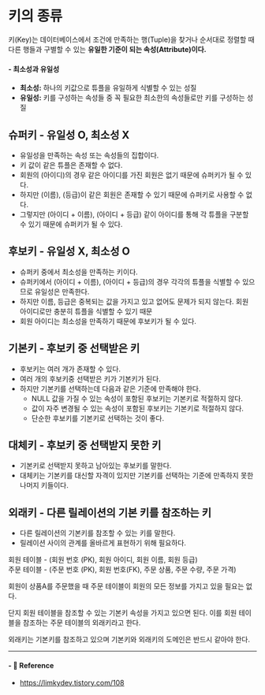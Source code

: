 # 키의 종류  

키(Key)는 데이터베이스에서 조건에 만족하는 행(Tuple)을 찾거나 순서대로 정렬할 때 다른 행들과 구별할 수 있는 **유일한 기준이 되는 속성(Attribute)이다.**  

#### - 최소성과 유일성  

- **최소성:** 하나의 키값으로 튜플을 유일하게 식별할 수 있는 성질
- **유일성:** 키를 구성하는 속성들 중 꼭 필요한 최소한의 속성들로만 키를 구성하는 성질

## 슈퍼키 - 유일성 O, 최소성 X  

- 유일성을 만족하는 속성 또는 속성들의 집합이다.
- 키 값이 같은 튜플은 존재할 수 없다.
- 회원의 (아이디)의 경우 같은 아이디를 가진 회원은 없기 때문에 슈퍼키가 될 수 있다.
- 하지만 (이름), (등급)이 같은 회원은 존재할 수 있기 때문에 슈퍼키로 사용할 수 없다.
- 그렇지만 (아이디 + 이름), (아이디 + 등급) 같이 아이디를 통해 각 튜플을 구분할 수 있기 때문에 슈퍼키가 될 수 있다.

## 후보키 - 유일성 X, 최소성 O  

- 슈퍼키 중에서 최소성을 만족하는 키이다.
- 슈퍼키에서 (아이디 + 이름), (아이디 + 등급)의 경우 각각의 튜플을 식별할 수 있으므로 유일성은 만족한다.
- 하지만 이름, 등급은 중복되는 값을 가지고 있고 없어도 문제가 되지 않는다. 회원 아이디로만 충분히 튜플을 식별할 수 있기 때문
- 회원 아이디는 최소성을 만족하기 때문에 후보키가 될 수 있다.

## 기본키 - 후보키 중 선택받은 키  

- 후보키는 여러 개가 존재할 수 있다.
- 여러 개의 후보키중 선택받은 키가 기본키가 된다.
- 하지만 기본키를 선택하는데 다음과 같은 기준에 만족해야 한다.
  - NULL 값을 가질 수 있는 속성이 포함된 후보키는 기본키로 적절하지 않다.
  - 값이 자주 변경될 수 있는 속성이 포함된 후보키는 기본키로 적절하지 않다.
  - 단순한 후보키를 기본키로 선택하는 것이 좋다.

## 대체키 - 후보키 중 선택받지 못한 키  

- 기본키로 선택받지 못하고 남아있는 후보키를 말한다.
- 대체키는 기본키를 대신할 자격이 있지만 기본키를 선택하는 기준에 만족하지 못한 나머지 키들이다.

## 외래키 - 다른 릴레이션의 기본 키를 참조하는 키  

- 다른 릴레이션의 기본키를 참조할 수 있는 키를 말한다.
- 릴레이션 사이의 관계를 올바르게 표현하기 위해 필요하다.

회원 테이블 - (회원 번호 (PK), 회원 아이디, 회원 이름, 회원 등급)  
주문 테이블 - (주문 번호 (PK), 회원 번호(FK), 주문 상품, 주문 수량, 주문 가격)  

회원이 상품A를 주문했을 때 주문 테이블이 회원의 모든 정보를 가지고 있을 필요는 없다.  

단지 회원 테이블을 참조할 수 있는 기본키 속성을 가지고 있으면 된다. 이를 회원 테이블을 참조하는 주문 테이블의 외래키라고 한다.  

외래키는 기본키를 참조하고 있으며 기본키와 외래키의 도메인은 반드시 같아야 한다.  

--- 

#### - 📌 Reference  

- <https://limkydev.tistory.com/108>
